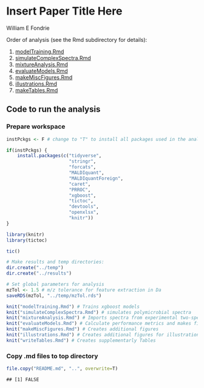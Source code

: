 Insert Paper Title Here
================
William E Fondrie

Order of analysis (see the Rmd subdirectory for details):
1. [modelTraining.Rmd](%22Rmd/modelTraining.md%22)
2. [simulateComplexSpectra.Rmd](%22Rmd/simulateComplexSpectra.md%22)
3. [mixtureAnalysis.Rmd](%22Rmd/mixtureAnalysis.md%22)
4. [evaluateModels.Rmd](%22Rmd/evaluateModels.md%22)
5. [makeMiscFigures.Rmd](%22Rmd/makeMiscFigures.md%22)
6. [illustrations.Rmd](%22Rmd/illustrations.md%22)
7. [makeTables.Rmd](%22Rmd/makeTables.md%22)

Code to run the analysis
------------------------

### Prepare workspace

``` r
instPckgs <- F # change to "T" to install all packages used in the analyses

if(instPckgs) {
    install.packages(c("tidyverse",
                       "stringr",
                       "forcats",
                       "MALDIquant",
                       "MALDIquantForeign",
                       "caret",
                       "PRROC",
                       "xgboost",
                       "tictoc",
                       "devtools",
                       "openxlsx",
                       "knitr"))
}

library(knitr)
library(tictoc)

tic()

# Make results and temp directories:
dir.create("../temp")
dir.create("../results")

# Set global parameters for analysis
mzTol <- 1.5 # m/z tolerance for feature extraction in Da
saveRDS(mzTol, "../temp/mzTol.rds")

knit("modelTraining.Rmd") # Trains xgboost models
knit("simulateComplexSpectra.Rmd") # simulates polymicrobial spectra
knit("mixtureAnalysis.Rmd") # Imports spectra from experimental two-species mixtures
knit("evaluateModels.Rmd") # Calculate performance metrics and makes figures
knit("makeMiscFigures.Rmd") # Creates additional figures
knit("illustrations.Rmd") # Creates additional figures for illustrations
knit("writeTables.Rmd") # Creates supplementarly Tables
```

### Copy .md files to top directory

``` r
file.copy("README.md", "..", overwrite=T)
```

    ## [1] FALSE
